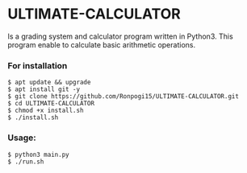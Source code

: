 # ULTIMATE-CALCULATOR

Is a grading system and calculator program written in Python3. This program enable to calculate basic arithmetic operations.

### For installation
````
$ apt update && upgrade
$ apt install git -y
$ git clone https://github.com/Ronpogi15/ULTIMATE-CALCULATOR.git
$ cd ULTIMATE-CALCULATOR
$ chmod +x install.sh
$ ./install.sh
````
### Usage:

````
$ python3 main.py
$ ./run.sh
````
